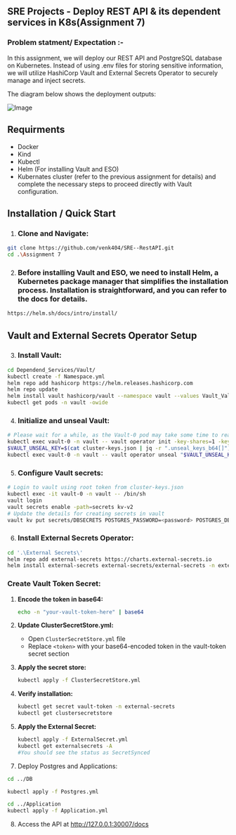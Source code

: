 
## SRE Projects - Deploy REST API & its dependent services in K8s(Assignment 7)

### Problem statment/ Expectation :- 

In this assignment, we will deploy our REST API and PostgreSQL database on Kubernetes. Instead of using .env files for storing sensitive information, we will utilize HashiCorp Vault and External Secrets Operator to securely manage and inject secrets.

The diagram below shows the deployment outputs:

![Image](https://www.notion.so/image/https%3A%2F%2Fprod-files-secure.s3.us-west-2.amazonaws.com%2F9ce3a364-243d-4bf8-803e-331bbc517340%2F49ccfffd-fdc8-4ae8-86f8-5f15c60e7af1%2Fk8s-deployment.drawio.png?table=block&id=86f1021a-c29a-4a02-90a9-3088118cabb4&cache=v2)

## Requirments
- Docker
- Kind
- Kubectl
- Helm (For installing Vault and ESO)
- Kubernates cluster (refer to the previous assignment for details) and complete the necessary steps to proceed directly with Vault configuration.

## Installation / Quick Start

1) ### Clone and Navigate:

```bash
git clone https://github.com/venk404/SRE--RestAPI.git
cd .\Assignment 7
```

2) ### Before installing Vault and ESO, we need to install Helm, a Kubernetes package manager that simplifies the installation process. Installation is straightforward, and you can refer to the docs for details.

```bash
https://helm.sh/docs/intro/install/
```

## Vault and External Secrets Operator Setup

3) ### Install Vault:

```bash
cd Dependend_Services/Vault/
kubectl create -f Namespace.yml
helm repo add hashicorp https://helm.releases.hashicorp.com
helm repo update
helm install vault hashicorp/vault --namespace vault --values Vault_Value.yml
kubectl get pods -n vault -owide
```

4) ### Initialize and unseal Vault:
```bash
# Please wait for a while, as the Vault-0 pod may take some time to reach the ready state.
kubectl exec vault-0 -n vault -- vault operator init -key-shares=1 -key-threshold=1 -format=json > cluster-keys.json
$VAULT_UNSEAL_KEY=$(cat cluster-keys.json | jq -r ".unseal_keys_b64[]")
kubectl exec vault-0 -n vault -- vault operator unseal "$VAULT_UNSEAL_KEY"
```

5) ### Configure Vault secrets:

```bash
# Login to vault using root token from cluster-keys.json
kubectl exec -it vault-0 -n vault -- /bin/sh
vault login
vault secrets enable -path=secrets kv-v2
# Update the details for creating secrets in vault
vault kv put secrets/DBSECRETS POSTGRES_PASSWORD=<password> POSTGRES_DB=<DB> POSTGRES_USER=<user>
```

6) ### Install External Secrets Operator:

```bash
cd '.\External Secrets\'
helm repo add external-secrets https://charts.external-secrets.io
helm install external-secrets external-secrets/external-secrets -n external-secrets --create-namespace -f ExternalSecret_Value.yml
```

### Create Vault Token Secret:

1. **Encode the token in base64:**
   ```bash
   echo -n "your-vault-token-here" | base64
   ```

2. **Update ClusterSecretStore.yml:**
   - Open `ClusterSecretStore.yml` file
   - Replace `<token>` with your base64-encoded token in the vault-token secret section

3. **Apply the secret store:**
   ```bash
   kubectl apply -f ClusterSecretStore.yml
   ```

4. **Verify installation:**
   ```bash
   kubectl get secret vault-token -n external-secrets
   kubectl get clustersecretstore
   ```

5. **Apply the External Secret:**
    ```bash
    kubectl apply -f ExternalSecret.yml
    kubectl get externalsecrets -A
    #You should see the status as SecretSynced
    ```

7) Deploy Postgres and Applications:
```bash
cd ../DB

kubectl apply -f Postgres.yml

cd ../Application
kubectl apply -f Application.yml
```

8) Access the API at http://127.0.0.1:30007/docs

